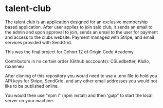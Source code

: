 # talent-club

The talent club is an application designed for an exclusive membership based application. After user applies to join said club, it sends an email to the admin and upon approval to join, sends an email to the user for payment and access to the clubs website. Payment managed with Stripe, and email services provided with SendGrid.

This was the final project for Cohort 12 of Origin Code Academy

Contributors in no certain order (Github acccounts):
CSLedbetter,
Klullo,
roxanneu


After cloning of this repository you would need to use a .env file to hold you API keys for Stripe, SendGrid, and any other email addresses you would not like to be published online.

You would then use "npm i" (npm install) and then 'gulp" to start the local server on your machine.
